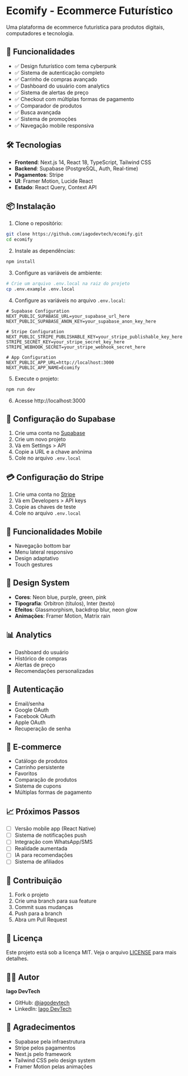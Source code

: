 # Ecomify - Ecommerce Futurístico

Uma plataforma de ecommerce futurística para produtos digitais, computadores e tecnologia.

## 🚀 Funcionalidades

- ✅ Design futurístico com tema cyberpunk
- ✅ Sistema de autenticação completo
- ✅ Carrinho de compras avançado
- ✅ Dashboard do usuário com analytics
- ✅ Sistema de alertas de preço
- ✅ Checkout com múltiplas formas de pagamento
- ✅ Comparador de produtos
- ✅ Busca avançada
- ✅ Sistema de promoções
- ✅ Navegação mobile responsiva

## 🛠️ Tecnologias

- **Frontend**: Next.js 14, React 18, TypeScript, Tailwind CSS
- **Backend**: Supabase (PostgreSQL, Auth, Real-time)
- **Pagamentos**: Stripe
- **UI**: Framer Motion, Lucide React
- **Estado**: React Query, Context API

## 📦 Instalação

1. Clone o repositório:
```bash
git clone https://github.com/iagodevtech/ecomify.git
cd ecomify
```

2. Instale as dependências:
```bash
npm install
```

3. Configure as variáveis de ambiente:
```bash
# Crie um arquivo .env.local na raiz do projeto
cp .env.example .env.local
```

4. Configure as variáveis no arquivo `.env.local`:
```env
# Supabase Configuration
NEXT_PUBLIC_SUPABASE_URL=your_supabase_url_here
NEXT_PUBLIC_SUPABASE_ANON_KEY=your_supabase_anon_key_here

# Stripe Configuration
NEXT_PUBLIC_STRIPE_PUBLISHABLE_KEY=your_stripe_publishable_key_here
STRIPE_SECRET_KEY=your_stripe_secret_key_here
STRIPE_WEBHOOK_SECRET=your_stripe_webhook_secret_here

# App Configuration
NEXT_PUBLIC_APP_URL=http://localhost:3000
NEXT_PUBLIC_APP_NAME=Ecomify
```

5. Execute o projeto:
```bash
npm run dev
```

6. Acesse http://localhost:3000

## 🔧 Configuração do Supabase

1. Crie uma conta no [Supabase](https://supabase.com)
2. Crie um novo projeto
3. Vá em Settings > API
4. Copie a URL e a chave anônima
5. Cole no arquivo `.env.local`

## 💳 Configuração do Stripe

1. Crie uma conta no [Stripe](https://stripe.com)
2. Vá em Developers > API keys
3. Copie as chaves de teste
4. Cole no arquivo `.env.local`

## 📱 Funcionalidades Mobile

- Navegação bottom bar
- Menu lateral responsivo
- Design adaptativo
- Touch gestures

## 🎨 Design System

- **Cores**: Neon blue, purple, green, pink
- **Tipografia**: Orbitron (títulos), Inter (texto)
- **Efeitos**: Glassmorphism, backdrop blur, neon glow
- **Animações**: Framer Motion, Matrix rain

## 📊 Analytics

- Dashboard do usuário
- Histórico de compras
- Alertas de preço
- Recomendações personalizadas

## 🔐 Autenticação

- Email/senha
- Google OAuth
- Facebook OAuth
- Apple OAuth
- Recuperação de senha

## 🛒 E-commerce

- Catálogo de produtos
- Carrinho persistente
- Favoritos
- Comparação de produtos
- Sistema de cupons
- Múltiplas formas de pagamento

## 📈 Próximos Passos

- [ ] Versão mobile app (React Native)
- [ ] Sistema de notificações push
- [ ] Integração com WhatsApp/SMS
- [ ] Realidade aumentada
- [ ] IA para recomendações
- [ ] Sistema de afiliados

## 🤝 Contribuição

1. Fork o projeto
2. Crie uma branch para sua feature
3. Commit suas mudanças
4. Push para a branch
5. Abra um Pull Request

## 📄 Licença

Este projeto está sob a licença MIT. Veja o arquivo [LICENSE](LICENSE) para mais detalhes.

## 👨‍💻 Autor

**Iago DevTech**
- GitHub: [@iagodevtech](https://github.com/iagodevtech)
- LinkedIn: [Iago DevTech](https://linkedin.com/in/iagodevtech)

## 🙏 Agradecimentos

- Supabase pela infraestrutura
- Stripe pelos pagamentos
- Next.js pelo framework
- Tailwind CSS pelo design system
- Framer Motion pelas animações